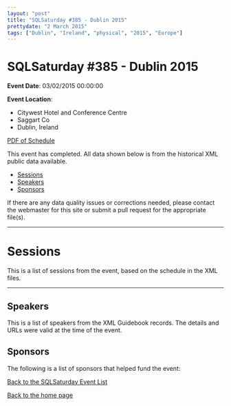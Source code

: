 ```yaml
---
layout: "post" 
title: "SQLSaturday #385 - Dublin 2015" 
prettydate: "2 March 2015" 
tags: ["Dublin", "Ireland", "physical", "2015", "Europe"]
---
```

# SQLSaturday #385 - Dublin 2015
 
**Event Date**: 03/02/2015 00:00:00
 
**Event Location**:
- Citywest Hotel and Conference Centre
- Saggart Co
- Dublin, Ireland
 
<a href="/assets/pdf/0385.pdf">PDF of Schedule</a>
 
This event has completed. All data shown below is from the historical XML public data available.
<ul>
   <li><a href="#sessions">Sessions</a></li>
   <li><a href="#speakers">Speakers</a></li>
   <li><a href="#sponsors">Sponsors</a></li>
</ul>
 
 
If there are any data quality issues or corrections needed, please contact the webmaster for this site or submit a pull request for the appropriate file(s). 
 
----------------------------------------------------------------------------------- 
 
# <a name="sessions"></a>Sessions
This is a list of sessions from the event, based on the schedule in the XML files.
 
----------------------------------------------------------------------------------- 
## <a name="#speakers"></a>Speakers
This is a list of speakers from the XML Guidebook records. The details and URLs were valid at the time of the event.
 
 
 
 
## <a name="sponsors"></a>Sponsors
The following is a list of sponsors that helped fund the event:
 
[Back to the SQLSaturday Event List](/past)
 
[Back to the home page](/index)
 
